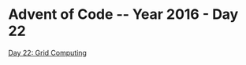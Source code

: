 # Advent of Code -- Year 2016 - Day 22

[Day 22: Grid Computing](https://adventofcode.com/2016/day/22)

